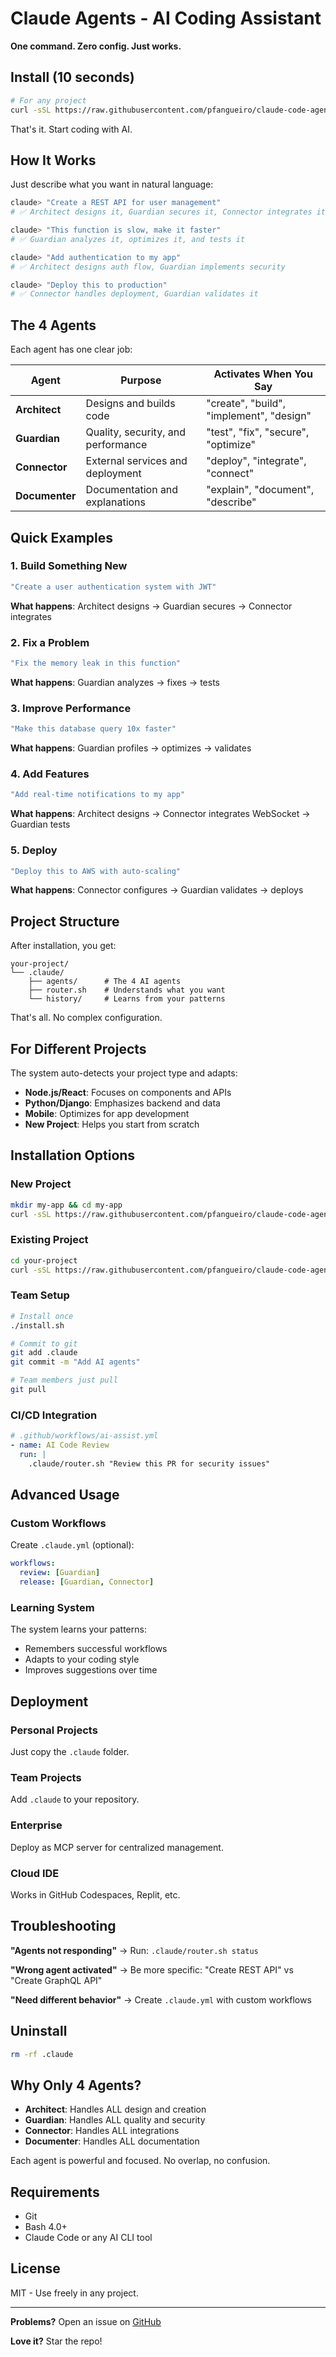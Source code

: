 # Claude Agents - AI Coding Assistant

**One command. Zero config. Just works.**

## Install (10 seconds)

```bash
# For any project
curl -sSL https://raw.githubusercontent.com/pfangueiro/claude-code-agents/main/install.sh | bash
```

That's it. Start coding with AI.

## How It Works

Just describe what you want in natural language:

```bash
claude> "Create a REST API for user management"
# ✅ Architect designs it, Guardian secures it, Connector integrates it

claude> "This function is slow, make it faster"
# ✅ Guardian analyzes it, optimizes it, and tests it

claude> "Add authentication to my app"
# ✅ Architect designs auth flow, Guardian implements security

claude> "Deploy this to production"
# ✅ Connector handles deployment, Guardian validates it
```

## The 4 Agents

Each agent has one clear job:

| Agent | Purpose | Activates When You Say |
|-------|---------|------------------------|
| **Architect** | Designs and builds code | "create", "build", "implement", "design" |
| **Guardian** | Quality, security, and performance | "test", "fix", "secure", "optimize" |
| **Connector** | External services and deployment | "deploy", "integrate", "connect" |
| **Documenter** | Documentation and explanations | "explain", "document", "describe" |

## Quick Examples

### 1. Build Something New
```bash
"Create a user authentication system with JWT"
```
**What happens**: Architect designs → Guardian secures → Connector integrates

### 2. Fix a Problem
```bash
"Fix the memory leak in this function"
```
**What happens**: Guardian analyzes → fixes → tests

### 3. Improve Performance
```bash
"Make this database query 10x faster"
```
**What happens**: Guardian profiles → optimizes → validates

### 4. Add Features
```bash
"Add real-time notifications to my app"
```
**What happens**: Architect designs → Connector integrates WebSocket → Guardian tests

### 5. Deploy
```bash
"Deploy this to AWS with auto-scaling"
```
**What happens**: Connector configures → Guardian validates → deploys

## Project Structure

After installation, you get:
```
your-project/
└── .claude/
    ├── agents/      # The 4 AI agents
    ├── router.sh    # Understands what you want
    └── history/     # Learns from your patterns
```

That's all. No complex configuration.

## For Different Projects

The system auto-detects your project type and adapts:

- **Node.js/React**: Focuses on components and APIs
- **Python/Django**: Emphasizes backend and data
- **Mobile**: Optimizes for app development
- **New Project**: Helps you start from scratch

## Installation Options

### New Project
```bash
mkdir my-app && cd my-app
curl -sSL https://raw.githubusercontent.com/pfangueiro/claude-code-agents/main/install.sh | bash
```

### Existing Project
```bash
cd your-project
curl -sSL https://raw.githubusercontent.com/pfangueiro/claude-code-agents/main/install.sh | bash
```

### Team Setup
```bash
# Install once
./install.sh

# Commit to git
git add .claude
git commit -m "Add AI agents"

# Team members just pull
git pull
```

### CI/CD Integration
```yaml
# .github/workflows/ai-assist.yml
- name: AI Code Review
  run: |
    .claude/router.sh "Review this PR for security issues"
```

## Advanced Usage

### Custom Workflows
Create `.claude.yml` (optional):
```yaml
workflows:
  review: [Guardian]
  release: [Guardian, Connector]
```

### Learning System
The system learns your patterns:
- Remembers successful workflows
- Adapts to your coding style
- Improves suggestions over time

## Deployment

### Personal Projects
Just copy the `.claude` folder.

### Team Projects
Add `.claude` to your repository.

### Enterprise
Deploy as MCP server for centralized management.

### Cloud IDE
Works in GitHub Codespaces, Replit, etc.

## Troubleshooting

**"Agents not responding"**
→ Run: `.claude/router.sh status`

**"Wrong agent activated"**
→ Be more specific: "Create REST API" vs "Create GraphQL API"

**"Need different behavior"**
→ Create `.claude.yml` with custom workflows

## Uninstall

```bash
rm -rf .claude
```

## Why Only 4 Agents?

- **Architect**: Handles ALL design and creation
- **Guardian**: Handles ALL quality and security
- **Connector**: Handles ALL integrations
- **Documenter**: Handles ALL documentation

Each agent is powerful and focused. No overlap, no confusion.

## Requirements

- Git
- Bash 4.0+
- Claude Code or any AI CLI tool

## License

MIT - Use freely in any project.

---

**Problems?** Open an issue on [GitHub](https://github.com/pfangueiro/claude-code-agents)

**Love it?** Star the repo!
